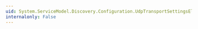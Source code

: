 ```yaml
---
uid: System.ServiceModel.Discovery.Configuration.UdpTransportSettingsElement.MaxPendingMessageCount
internalonly: False
---
```

